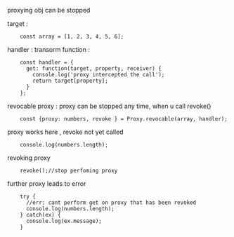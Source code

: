 proxying obj can be stopped 

target :   

        const array = [1, 2, 3, 4, 5, 6];         

handler : transorm function :  

        const handler = {
          get: function(target, property, receiver) {
            console.log('proxy intercepted the call');
            return target[property];
          }
        };

revocable proxy : proxy can be stopped any time, when u call revoke()

        const {proxy: numbers, revoke } = Proxy.revocable(array, handler);

proxy works here , revoke not yet called  

        console.log(numbers.length);

revoking proxy  

        revoke();//stop perfoming proxy

further proxy leads to error  

        try {
          //err: cant perform get on proxy that has been revoked
          console.log(numbers.length);  
        } catch(ex) {
          console.log(ex.message);
        }
